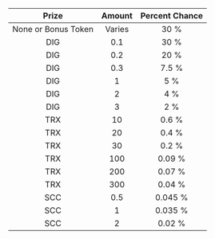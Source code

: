 |Prize|Amount|Percent Chance|
|:-----:|:----------:|:-----:|
|  None or Bonus Token | Varies | 30 % |
|  DIG  | 0.1 | 30 % |
|  DIG  | 0.2 | 20 % |
|  DIG  | 0.3 | 7.5 % | 
|  DIG  | 1 | 5 % |
|  DIG  | 2 | 4 % |
|  DIG  | 3 | 2 % |
|  TRX  | 10 | 0.6 % |
|  TRX  | 20 | 0.4 % |
|  TRX  | 30 | 0.2 % |
|  TRX  | 100 | 0.09 % |
|  TRX  | 200 | 0.07 % |
|  TRX  | 300 | 0.04 % |
|  SCC  | 0.5 | 0.045 %|
|  SCC  | 1 | 0.035 %|
|  SCC  | 2 | 0.02 %|
